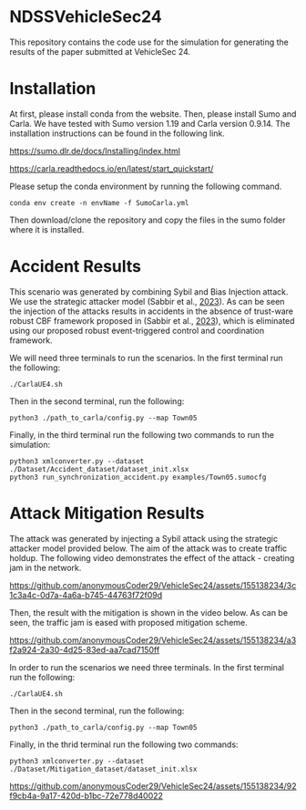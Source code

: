 # NDSSVehicleSec24

This repository contains the code use for the simulation for generating the results of the paper submitted at VehicleSec 24. 


# Installation
At first, please install conda from the website. Then, please install Sumo and Carla. We have tested with Sumo version 1.19 and Carla version 0.9.14. The installation instructions can be found in the following link.

https://sumo.dlr.de/docs/Installing/index.html

https://carla.readthedocs.io/en/latest/start_quickstart/

Please setup the conda environment by running the following command.

```
conda env create -n envName -f SumoCarla.yml
```

Then download/clone the repository and copy the files in the sumo folder where it is installed.

# Accident Results

This scenario was generated by combining Sybil and Bias Injection attack. We use the strategic attacker model (Sabbir et al., [2023](https://www.ndss-symposium.org/wp-content/uploads/2023/02/vehiclesec2023-23082-paper.pdf)). As can be seen the injection of the attacks results in accidents in the absence of trust-ware robust CBF framework proposed in (Sabbir et al., [2023](https://arxiv.org/abs/2305.16818)), which is eliminated using our proposed robust event-triggered control and coordination framework.

We will need three terminals to run the scenarios. In the first terminal run the following:
```
./CarlaUE4.sh
```
Then in the second terminal, run the following:
```
python3 ./path_to_carla/config.py --map Town05
```
Finally, in the third terminal run the following two commands to run the simulation:
```
python3 xmlconverter.py --dataset ./Dataset/Accident_dataset/dataset_init.xlsx
python3 run_synchronization_accident.py examples/Town05.sumocfg
```

# Attack Mitigation Results

The attack was generated by injecting a Sybil attack using the strategic attacker model provided below. The aim of the attack was to create traffic holdup. The following video demonstrates the effect of the attack - creating jam in the network. 

https://github.com/anonymousCoder29/VehicleSec24/assets/155138234/3c1c3a4c-0d7a-4a6a-b745-44763f72f09d

Then, the result with the mitigation is shown in the video below. As can be seen, the traffic jam is eased with proposed mitigation scheme. 

https://github.com/anonymousCoder29/VehicleSec24/assets/155138234/a3f2a924-2a30-4d25-83ed-aa7cad7150ff

In order to run the scenarios we need three terminals. In the first terminal run the following:
```
./CarlaUE4.sh
```
Then in the second terminal, run the following:
```
python3 ./path_to_carla/config.py --map Town05
```
Finally, in the thrid terminal run the following two commands:
```
python3 xmlconverter.py --dataset ./Dataset/Mitigation_dataset/dataset_init.xlsx
```
https://github.com/anonymousCoder29/VehicleSec24/assets/155138234/92f9cb4a-9a17-420d-b1bc-72e778d40022




